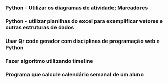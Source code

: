 ### Python - Utilizar os diagramas de atividade; Marcadores

### Python - utilizar planilhas do excel para exemplificar vetores e outras estruturas de dados

### Usar Qr code gerador com disciplinas de programação web e Python

### Fazer algoritmo utilizando timeline

### Programa que calcule calendário semanal de um aluno
